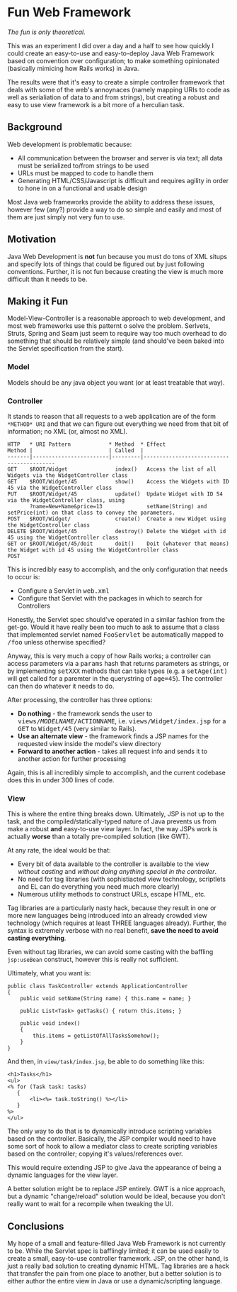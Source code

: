 # Fun Web Framework

*The fun is only theoretical.*

This was an experiment I did over a day and a half to see how quickly I could create an easy-to-use and easy-to-deploy Java Web Framework based on convention over configuration; to make something opinionated (basically mimicing how Rails works) in Java.  

The results were that it's easy to create a simple controller framework that deals with some of the web's annoynaces (namely mapping URIs to code as well as serialiation of data to and from strings), but creating a robust and easy to use view framework is a bit more of a herculian task.

## Background

Web development is problematic because:

* All communication between the browser and server is via text; all data must be serialized to/from strings to be used
* URLs must be mapped to code to handle them
* Generating HTML/CSS/Javascript is difficult and requires agility in order to hone in on a functional and usable design

Most Java web frameworks provide the ability to address these issues, however few (any?) provide a way to do so simple and easily and most of them are just simply not very fun to use.

## Motivation

Java Web Development is **not** fun because you must do tons of XML situps and specify lots of things that could be figured out by just following conventions.  Further, it is not fun because creating the view is much more difficult than it needs to be.

## Making it Fun

Model-View-Controller is a reasonable approach to web development, and most web frameworks use this patternt o solve the problem.  Serlvets, Struts, Spring and Seam just seem to require way too much overhead to do something that should be relatively simple (and should've been baked into the Servlet specification from the start).

### Model

Models should be any java object you want (or at least treatable that way).

### Controller

It stands to reason that all requests to a web application are of the form `*METHOD* URI` and that we can figure out everything we need from that bit of information; no XML (or, almost no XML).

    HTTP   * URI Pattern            * Method  * Effect
    Method |                        | Called  |
    -------|------------------------|---------|------------------------------------------
    GET    $ROOT/Widget               index()   Access the list of all Widgets via the WidgetController class
    GET    $ROOT/Widget/45            show()    Access the Widgets with ID 45 via the WidgetController class
    PUT    $ROOT/Widget/45            update()  Update Widget with ID 54 via the WidgetController class, using
           ?name=New+Name&price=13              setName(String) and setPrice(int) on that class to convey the parameters.
    POST   $ROOT/Widget/              create()  Create a new Widget using the WidgetController class
    DELETE $ROOT/Widget/45            destroy() Delete the Widget with id 45 using the WidgetController class
    GET or $ROOT/Widget/45/doit       doit()    Doit (whatever that means) the Widget with id 45 using the WidgetController class
    POST

This is incredibly easy to accomplish, and the only configuration that needs to occur is:

* Configure a Servlet in <tt>web.xml</tt>
* Configure that Servlet with the packages in which to search for Controllers

Honestly, the Servlet spec should've operated in a similar fashion from the get-go.  Would it have really been too much to ask to assume that a class that implemented servlet named <tt>FooServlet</tt> be automatically mapped to <tt>/foo</tt> unless otherwise specified?

Anyway, this is very much a copy of how Rails works; a controller can access parameters via a <tt>params</tt> hash that returns parameters as strings, or by implementing <tt>setXXX</tt> methods that can take types (e.g. a <tt>setAge(int)</tt> will get called for a paremter in the querystring of <tt>age=45</tt>).  The controller can then do whatever it needs to do.

After processing, the controller has three options: 

* **Do nothing** - the framework sends the user to <tt>views/$MODELNAME/$ACTIONNAME</tt>, i.e.  <tt>views/Widget/index.jsp</tt> for a <tt>GET</tt> to <tt>Widget/45</tt> (very similar to Rails).
* **Use an alternate view** - the framework finds a JSP names for the requested view inside the model's view directory
* **Forward to another action** - takes all request info and sends it to another action for further processing

Again, this is all incredibly simple to accomplish, and the current codebase does this in under 300 lines of code.

### View

This is where the entire thing breaks down.  Ultimately, JSP is not up to the task, and the compiled/statically-typed nature of Java prevents us from make a robust **and** easy-to-use view layer.  In fact, the way JSPs work is actually **worse** than a totally pre-compiled solution (like GWT).

At any rate, the ideal would be that:

* Every bit of data available to the controller is available to the view *without casting* and *without doing anything special in the controller*.
* No need for tag libraries (with sophistiacted view technology, scriptlets and EL can do everything you need much more clearly)
* Numerous utility methods to construct URLs, escape HTML, etc.

Tag libraries are a particularly nasty hack, because they result in one or more new languages being introduced into an already crowded view technology (which requires at least THREE languages already).  Further, the syntax is extremely verbose with no real benefit, **save the need to avoid casting everything**.  

Even without tag libraries, we can avoid some casting with the baffling `jsp:useBean` construct, however this is really not sufficient.

Ultimately, what you want is:

    public class TaskController extends ApplicationController
    {
        public void setName(String name) { this.name = name; }

        public List<Task> getTasks() { return this.items; }

        public void index()
        {
            this.items = getListOfAllTasksSomehow();
        }
    }

And then, in `view/task/index.jsp`, be able to do something like this:

    <h1>Tasks</h1>
    <ul>
    <% for (Task task: tasks)
       {
           <li><%= task.toString() %></li>
       }
    %>
    </ul>

The only way to do that is to dynamically introduce scripting variables based on the controller.  Basically, the JSP compiler would need to have some sort of hook to allow a mediator class to create scripting variables based on the controller; copying it's values/references over.

This would require extending JSP to give Java the appearance of being a dynamic languages for the view layer.

A better solution might be to replace JSP entirely.  GWT is a nice approach, but a dynamic "change/reload" solution would be ideal, because you don't really want to wait for a recompile when tweaking the UI.

## Conclusions

My hope of a small and feature-filled Java Web Framework is not currently to be.  While the Servlet spec is bafflingly limited; it can be used easily to create a small, easy-to-use controller framework.  JSP, on the other hand, is just a really bad solution to creating dynamic HTML.  Tag libraries are a hack that transfer the pain from one place to another, but a better solution is to either author the entire view in Java or use a dynamic/scripting language.
